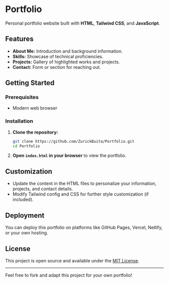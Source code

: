 # Portfolio

Personal portfolio website built with **HTML**, **Tailwind CSS**, and **JavaScript**.

## Features

- **About Me:** Introduction and background information.
- **Skills:** Showcase of technical proficiencies.
- **Projects:** Gallery of highlighted works and projects.
- **Contact:** Form or section for reaching out.

## Getting Started

### Prerequisites

- Modern web browser

### Installation

1. **Clone the repository:**
   ```bash
   git clone https://github.com/ZurickBuita/Portfolio.git
   cd Portfolio
   ```

2. **Open `index.html` in your browser** to view the portfolio.

## Customization

- Update the content in the HTML files to personalize your information, projects, and contact details.
- Modify Tailwind config and CSS for further style customization (if included).

## Deployment

You can deploy this portfolio on platforms like GitHub Pages, Vercel, Netlify, or your own hosting.

## License

This project is open source and available under the [MIT License](LICENSE).

---
Feel free to fork and adapt this project for your own portfolio!
